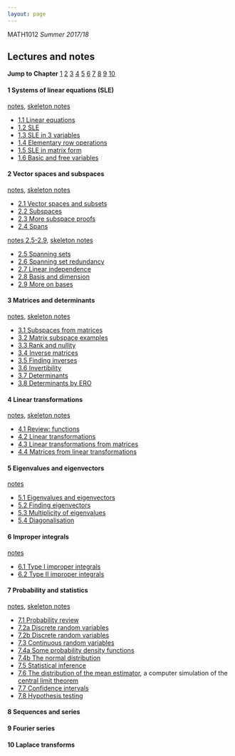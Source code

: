 ```yaml
---
layout: page
---
```


MATH1012 *Summer 2017/18*

## Lectures and notes 
**Jump to Chapter** [1](#1) [2](#2) [3](#3) [4](#4) [5](#5) [6](#6) [7](#7) [8](#8) [9](#9) [10](#10)

#### <a name="1"> 1 Systems of linear equations (SLE)</a>
[notes](https://lms.uwa.edu.au/bbcswebdav/courses/MATH1012_TS-SUMM-B_2018/notes/Chapter%201.pdf),
[skeleton notes](https://lms.uwa.edu.au/bbcswebdav/courses/MATH1012_TS-SUMM-B_2018/notes/Chapter%201%20skeleton.pdf)

* [1.1 Linear equations](https://youtu.be/tmlvYjivI5w)
* [1.2 SLE](https://youtu.be/No1g63pNs9M)
* [1.3 SLE in 3 variables](https://youtu.be/5Xcp3VGfRB0)
* [1.4 Elementary row operations](https://youtu.be/swUobZ5PJdc)
* [1.5 SLE in matrix form](https://youtu.be/X9fCz8B4TuY)
* [1.6 Basic and free variables](https://youtu.be/gbqPQ6x38N8)

#### <a name="2"> 2 Vector spaces and subspaces </a>
[notes](https://lms.uwa.edu.au/bbcswebdav/courses/MATH1012_TS-SUMM-B_2018/notes/Chapter%202%20part%201.pdf),
[skeleton notes](https://lms.uwa.edu.au/bbcswebdav/courses/MATH1012_TS-SUMM-B_2018/notes/Chapter%202%20part%201%20skeleton.pdf)

* [2.1 Vector spaces and subsets](https://youtu.be/dsWmARrsNGk)
* [2.2 Subspaces](https://youtu.be/y8RR9yBkQOQ)
* [2.3 More subspace proofs](https://youtu.be/2n-spxjp7Cg)
* [2.4 Spans](https://youtu.be/D83asbzDKUI)

[notes 2.5-2.9](https://lms.uwa.edu.au/bbcswebdav/courses/MATH1012_TS-SUMM-B_2018/notes/Chapter%202b.pdf),
[skeleton notes](https://lms.uwa.edu.au/bbcswebdav/courses/MATH1012_TS-SUMM-B_2018/notes/Chapter%202b%20sk.pdf)

* [2.5 Spanning sets](https://youtu.be/CDlnvt3XpTw)
* [2.6 Spanning set redundancy](https://youtu.be/N0UnCiK6WKw)
* [2.7 Linear independence](https://youtu.be/4l8rphTpWJc)
* [2.8 Basis and dimension](https://youtu.be/NQ-d3eGX8wQ)
* [2.9 More on bases](https://youtu.be/IGF2ayd-DKQ)

#### <a name="3"> 3 Matrices and determinants </a>

[notes](https://lms.uwa.edu.au/bbcswebdav/courses/MATH1012_TS-SUMM-B_2018/notes/Chapter%203.pdf),
[skeleton notes](https://lms.uwa.edu.au/bbcswebdav/courses/MATH1012_TS-SUMM-B_2018/notes/Chapter%203%20sk.pdf)

* [3.1 Subspaces from matrices](https://youtu.be/nZQLnjM4kDo)
* [3.2 Matrix subspace examples](https://youtu.be/aOKMrXXZ2eE)
* [3.3 Rank and nullity](https://youtu.be/fikH-Xi5jfA)
* [3.4 Inverse matrices](https://youtu.be/4Obz5DuBB8s)
* [3.5 Finding inverses](https://youtu.be/5ofazFtp0os)
* [3.6 Invertibility](https://youtu.be/QiBS6jB3gWQ)
* [3.7 Determinants](https://youtu.be/zWRHCRfvvig)
* [3.8 Determinants by ERO](https://youtu.be/tR_zdAGjx0E)


#### <a name="4"> 4 Linear transformations </a>

[notes](https://lms.uwa.edu.au/bbcswebdav/courses/MATH1012_TS-SUMM-B_2018/notes/Chapter%204.pdf),
[skeleton notes](https://lms.uwa.edu.au/bbcswebdav/courses/MATH1012_TS-SUMM-B_2018/notes/Chapter%204%20sk.pdf)

* [4.1 Review: functions](https://youtu.be/9MfQDMHlnE8)
* [4.2 Linear transformations](https://youtu.be/ZsPH0_2FQEE)
* [4.3 Linear transformations from matrices](https://youtu.be/ZVptjHg0hec)
* [4.4 Matrices from linear transformations](https://youtu.be/EW7CrRk0BQM)

#### <a name="5"> 5 Eigenvalues and eigenvectors </a>

[notes](https://lms.uwa.edu.au/bbcswebdav/courses/MATH1012_TS-SUMM-B_2018/notes/Chapter%205.pdf)

* [5.1 Eigenvalues and eigenvectors](https://youtu.be/S9IgWMyeqlw)
* [5.2 Finding eigenvectors](https://youtu.be/szFd9JXTin4)
* [5.3 Multiplicity of eigenvalues](https://youtu.be/IPApcwFIrfE)
* [5.4 Diagonalisation](https://youtu.be/PRWW-Vfn5u4)

#### <a name="6"> 6 Improper integrals </a>

[notes](https://lms.uwa.edu.au/bbcswebdav/courses/MATH1012_TS-SUMM-B_2018/notes/Chapter%206.pdf)

* [6.1 Type I improper integrals](https://youtu.be/VIkq4cKuyY0)
* [6.2 Type II improper integrals](https://youtu.be/ba6HpBlZSxg)

#### <a name="7"> 7 Probability and statistics </a>

[notes](1012_7.pdf),
[skeleton notes](1012_7_sk.pdf)

* [7.1 Probability review](https://youtu.be/5Reg4y5VuG0)
* [7.2a Discrete random variables](https://youtu.be/pOCnQHnUecI)
* [7.2b Discrete random variables](https://youtu.be/fejHRxzOKwA)
* [7.3 Continuous random variables](https://youtu.be/9hrSnUwzyxY)
* [7.4a Some probability density functions](https://youtu.be/5Nn_zWNtUI8)
* [7.4b The normal distribution](https://youtu.be/rw9f9ojtyww)
* [7.5 Statistical inference](https://youtu.be/cOCqYwexatg)
* [7.6 The distribution of the mean estimator](https://youtu.be/PvZgkyaldqQ), a computer simulation of the [central limit theorem](CLT.html)
* [7.7 Confidence intervals](https://youtu.be/j5DLUSVv5rE)
* [7.8 Hypothesis testing](https://youtu.be/FHh6exuAYTQ)

#### <a name="8"> 8 Sequences and series </a>

#### <a name="9"> 9 Fourier series</a>

#### <a name="10"> 10 Laplace transforms </a>

